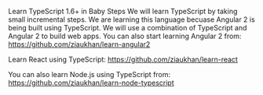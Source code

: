 
Learn TypeScript 1.6+ in Baby Steps
We will learn TypeScript by taking small incremental steps. We are learning this language becuase Angular 2 is being built using TypeScript. We will use a combination of TypeScript and Angular 2 to build web apps. You can also start learning Angular 2 from: https://github.com/ziaukhan/learn-angular2

Learn React using TypeScript: https://github.com/ziaukhan/learn-react

You can also learn Node.js using TypeScript from: https://github.com/ziaukhan/learn-node-typescript
